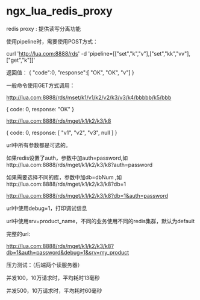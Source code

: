 # ngx_lua_redis_proxy

redis proxy : 提供读写分离功能

使用pipeline时，需要使用POST方式： 

curl 'http://lua.com:8888/rds' -d 'pipeline=[["set","k","v"],["set","kk","vv"],["get","k"]]'

返回值：
{
  "code":0,
  "response":[
    "OK",
    "OK",
    "v"]
}

一般命令使用GET方式调用：


http://lua.com:8888/rds/mset/k1/v1/k2/v2/k3/v3/k4/bbbbb/k5/bbb

{
  code: 0,
  response: "OK"
}


http://lua.com:8888/rds/mget/k1/k2/k3/k8

{
  code: 0,
  response: [
    "v1",
    "v2",
    "v3",
    null
  ]
}


url中所有参数都是可选的。


如果redis设置了auth，参数中加auth=password,如http://lua.com:8888/rds/mget/k1/k2/k3/k8?auth=password

如果需要选择不同的库，参数中加db=dbNum ,如http://lua.com:8888/rds/mget/k1/k2/k3/k8?db=1


http://lua.com:8888/rds/mget/k1/k2/k3/k8?db=1&auth=password


url中使用debug=1，打印调试信息

url中使用srv=product_name，不同的业务使用不同的redis集群，默认为default


完整的url: 

http://lua.com:8888/rds/mget/k1/k2/k3/k8?db=1&auth=password&debug=1&srv=my_product



压力测试：（后端两个读服务器）

并发100，10万请求时，平均耗时13毫秒

并发500，10万请求时，平均耗时60毫秒
